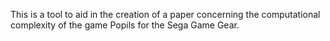 This is a tool to aid in the creation of a paper concerning the computational complexity of the game Popils for the Sega Game Gear.